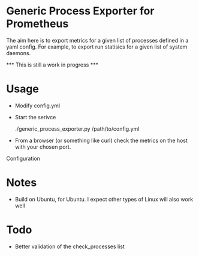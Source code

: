 Generic Process Exporter for Prometheus
=======================================

The aim here is to export metrics for a given list of processes defined in a yaml config. 
For example, to export run statisics for a given list of system daemons. 

*** This is still a work in progress ***


Usage
=====

* Modify config.yml
* Start the serivce

    ./generic_process_exporter.py /path/to/config.yml
    
* From a browser (or something like curl) check the metrics on the host with your chosen port.

Configuration

Notes
=====
 
* Build on Ubuntu, for Ubuntu. I expect other types of Linux will also work well


Todo
====

* Better validation of the check_processes list